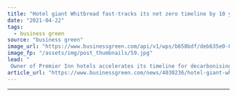 ```yaml
---
title: "Hotel giant Whitbread fast-tracks its net zero timeline by 10 years"
date: "2021-04-22"
tags: 
  - business green
source: "business green"
image_url: "https://www.businessgreen.com/api/v1/wps/b658bdf/deb635e0-03bc-48b6-831e-1428d67187da/7/Premier-Inn-solar-roll-out-185x114.jpg"
image_fp: "/assets/img/post_thumbnails/59.jpg"
lead: "
 Owner of Premier Inn hotels accelerates its timeline for decarbonising its operations, vowing to achieve net zero by 2040 ..."
article_url: "https://www.businessgreen.com/news/4030236/hotel-giant-whitbread-fast-tracks-net-zero-timeline"
---
```


---
